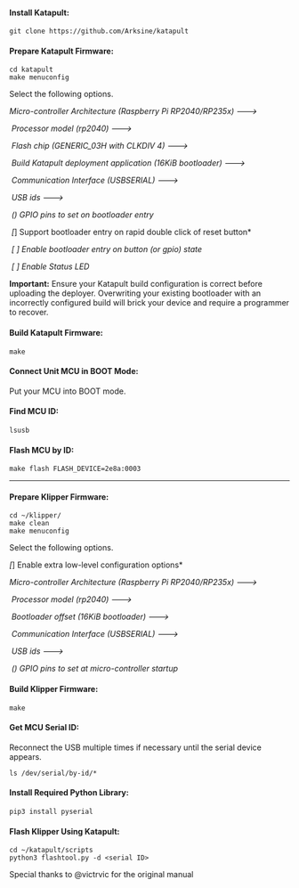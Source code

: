 #### Install Katapult:

```
git clone https://github.com/Arksine/katapult
```

#### Prepare Katapult Firmware:

```
cd katapult
make menuconfig
```

Select the following options.

*Micro-controller Architecture (Raspberry Pi RP2040/RP235x) --->*

 *Processor model (rp2040) --->*

 *Flash chip (GENERIC_03H with CLKDIV 4) --->*

 *Build Katapult deployment application (16KiB bootloader) --->*

 *Communication Interface (USBSERIAL) --->*

 *USB ids --->*

 *() GPIO pins to set on bootloader entry*

 *[*] Support bootloader entry on rapid double click of reset button*

 *[ ] Enable bootloader entry on button (or gpio) state*

 *[ ] Enable Status LED*

**Important:** Ensure your Katapult build configuration is correct before uploading the deployer. Overwriting your existing bootloader with an incorrectly configured build will brick your device and require a programmer to recover.

#### Build Katapult Firmware:

```
make
```

#### Connect Unit MCU in BOOT Mode:

Put your MCU into BOOT mode.

#### Find MCU ID:

```
lsusb
```

#### Flash MCU by ID:

```
make flash FLASH_DEVICE=2e8a:0003
```

---

#### Prepare Klipper Firmware:

```
cd ~/klipper/
make clean
make menuconfig
```

Select the following options.

*[*] Enable extra low-level configuration options*

*Micro-controller Architecture (Raspberry Pi RP2040/RP235x) --->*

 *Processor model (rp2040) --->*

 *Bootloader offset (16KiB bootloader) --->*

 *Communication Interface (USBSERIAL) --->*

 *USB ids --->*

 *() GPIO pins to set at micro-controller startup*

#### Build Klipper Firmware:

```
make
```

#### Get MCU Serial ID:

Reconnect the USB multiple times if necessary until the serial device appears.

```
ls /dev/serial/by-id/*
```

#### Install Required Python Library:

```
pip3 install pyserial
```

#### Flash Klipper Using Katapult:

```
cd ~/katapult/scripts
python3 flashtool.py -d <serial ID>
```

Special thanks to @victrvic for the original manual